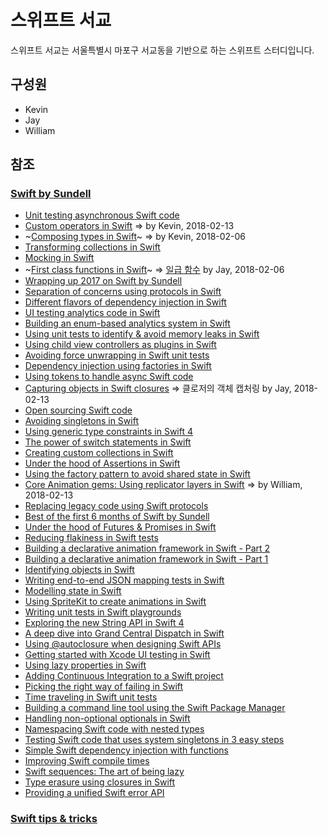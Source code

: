 # 스위프트 서교

스위프트 서교는 서울특별시 마포구 서교동을 기반으로 하는 스위프트 스터디입니다.

## 구성원

- Kevin
- Jay
- William

## 참조

### [Swift by Sundell](https://www.swiftbysundell.com)

- [Unit testing asynchronous Swift code](https://www.swiftbysundell.com/posts/unit-testing-asynchronous-swift-code)
- [Custom operators in Swift](https://www.swiftbysundell.com/posts/custom-operators-in-swift) => by Kevin, 2018-02-13
- ~[Composing types in Swift](https://www.swiftbysundell.com/posts/composing-types-in-swift)~ => by Kevin, 2018-02-06
- [Transforming collections in Swift](https://www.swiftbysundell.com/posts/transforming-collections-in-swift)
- [Mocking in Swift](https://www.swiftbysundell.com/posts/mocking-in-swift)
- ~[First class functions in Swift](https://www.swiftbysundell.com/posts/first-class-functions-in-swift)~ => [일급 함수](https://swiftseogyo.github.io/swift/2018/02/06/first-class-functions-in-swift.html) by Jay, 2018-02-06
- [Wrapping up 2017 on Swift by Sundell](https://www.swiftbysundell.com/posts/wrapping-up-2017-on-swift-by-sundell)
- [Separation of concerns using protocols in Swift](https://www.swiftbysundell.com/posts/separation-of-concerns-using-protocols-in-swift)
- [Different flavors of dependency injection in Swift](https://www.swiftbysundell.com/posts/different-flavors-of-dependency-injection-in-swift)
- [UI testing analytics code in Swift](https://www.swiftbysundell.com/posts/ui-testing-analytics-code-in-swift)
- [Building an enum-based analytics system in Swift](https://www.swiftbysundell.com/posts/building-an-enum-based-analytics-system-in-swift)
- [Using unit tests to identify & avoid memory leaks in Swift](https://www.swiftbysundell.com/posts/using-unit-tests-to-identify-avoid-memory-leaks-in-swift)
- [Using child view controllers as plugins in Swift](https://www.swiftbysundell.com/posts/using-child-view-controllers-as-plugins-in-swift)
- [Avoiding force unwrapping in Swift unit tests](https://www.swiftbysundell.com/posts/avoiding-force-unwrapping-in-swift-unit-tests)
- [Dependency injection using factories in Swift](https://www.swiftbysundell.com/posts/dependency-injection-using-factories-in-swift)
- [Using tokens to handle async Swift code](https://www.swiftbysundell.com/posts/using-tokens-to-handle-async-swift-code)
- [Capturing objects in Swift closures](https://www.swiftbysundell.com/posts/capturing-objects-in-swift-closures) => 클로저의 객체 캡처링 by Jay, 2018-02-13
- [Open sourcing Swift code](https://www.swiftbysundell.com/posts/open-sourcing-swift-code)
- [Avoiding singletons in Swift](https://www.swiftbysundell.com/posts/avoiding-singletons-in-swift)
- [Using generic type constraints in Swift 4](https://www.swiftbysundell.com/posts/using-generic-type-constraints-in-swift-4)
- [The power of switch statements in Swift](https://www.swiftbysundell.com/posts/the-power-of-switch-statements-in-swift)
- [Creating custom collections in Swift](https://www.swiftbysundell.com/posts/creating-custom-collections-in-swift)
- [Under the hood of Assertions in Swift](https://www.swiftbysundell.com/posts/under-the-hood-of-assertions-in-swift)
- [Using the factory pattern to avoid shared state in Swift](https://www.swiftbysundell.com/posts/using-the-factory-pattern-to-avoid-shared-state-in-swift)
- [Core Animation gems: Using replicator layers in Swift](https://www.swiftbysundell.com/posts/ca-gems-using-replicator-layers-in-swift) => by William, 2018-02-13
- [Replacing legacy code using Swift protocols](https://www.swiftbysundell.com/posts/replacing-legacy-code-using-swift-protocols)
- [Best of the first 6 months of Swift by Sundell](https://www.swiftbysundell.com/posts/best-of-the-first-6-months-of-swift-by-sundell)
- [Under the hood of Futures & Promises in Swift](https://www.swiftbysundell.com/posts/under-the-hood-of-futures-and-promises-in-swift)
- [Reducing flakiness in Swift tests](https://www.swiftbysundell.com/posts/reducing-flakiness-in-swift-tests)
- [Building a declarative animation framework in Swift - Part 2](https://www.swiftbysundell.com/posts/building-a-declarative-animation-framework-in-swift-part-2)
- [Building a declarative animation framework in Swift - Part 1](https://www.swiftbysundell.com/posts/building-a-declarative-animation-framework-in-swift-part-1)
- [Identifying objects in Swift](https://www.swiftbysundell.com/posts/identifying-objects-in-swift)
- [Writing end-to-end JSON mapping tests in Swift](https://www.swiftbysundell.com/posts/writing-end-to-end-json-mapping-tests-in-swift)
- [Modelling state in Swift](https://www.swiftbysundell.com/posts/modelling-state-in-swift)
- [Using SpriteKit to create animations in Swift](https://www.swiftbysundell.com/posts/using-spritekit-to-create-animations-in-swift)
- [Writing unit tests in Swift playgrounds](https://www.swiftbysundell.com/posts/writing-unit-tests-in-a-swift-playground)
- [Exploring the new String API in Swift 4](https://www.swiftbysundell.com/posts/exploring-the-new-string-api-in-swift-4)
- [A deep dive into Grand Central Dispatch in Swift](https://www.swiftbysundell.com/posts/a-deep-dive-into-grand-central-dispatch-in-swift)
- [Using @autoclosure when designing Swift APIs](https://www.swiftbysundell.com/posts/using-autoclosure-when-designing-swift-apis)
- [Getting started with Xcode UI testing in Swift](https://www.swiftbysundell.com/posts/getting-started-with-xcode-ui-testing-in-swift)
- [Using lazy properties in Swift](https://www.swiftbysundell.com/posts/using-lazy-properties-in-swift)
- [Adding Continuous Integration to a Swift project](https://www.swiftbysundell.com/posts/adding-continuous-integration-to-a-swift-project)
- [Picking the right way of failing in Swift](https://www.swiftbysundell.com/posts/picking-the-right-way-of-failing-in-swift)
- [Time traveling in Swift unit tests](https://www.swiftbysundell.com/posts/time-traveling-in-swift-unit-tests)
- [Building a command line tool using the Swift Package Manager](https://www.swiftbysundell.com/posts/building-a-command-line-tool-using-the-swift-package-manager)
- [Handling non-optional optionals in Swift](https://www.swiftbysundell.com/posts/handling-non-optional-optionals-in-swift)
- [Namespacing Swift code with nested types](https://www.swiftbysundell.com/posts/namespacing-swift-code-with-nested-types)
- [Testing Swift code that uses system singletons in 3 easy steps](https://www.swiftbysundell.com/posts/testing-swift-code-that-uses-system-singletons-in-3-easy-steps)
- [Simple Swift dependency injection with functions](https://www.swiftbysundell.com/posts/simple-swift-dependency-injection-with-functions)
- [Improving Swift compile times](https://www.swiftbysundell.com/posts/improving-swift-compile-times)
- [Swift sequences: The art of being lazy](https://www.swiftbysundell.com/posts/swift-sequences-the-art-of-being-lazy)
- [Type erasure using closures in Swift](https://www.swiftbysundell.com/posts/type-erasure-using-closures-in-swift)
- [Providing a unified Swift error API](https://www.swiftbysundell.com/posts/providing-a-unified-swift-error-api)

### [Swift tips & tricks](https://github.com/JohnSundell/SwiftTips)
